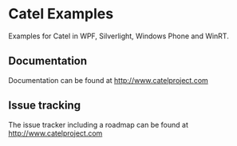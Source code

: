 Catel Examples
==============

Examples for Catel in WPF, Silverlight, Windows Phone and WinRT.

## Documentation

Documentation can be found at http://www.catelproject.com

## Issue tracking

The issue tracker including a roadmap can be found at http://www.catelproject.com